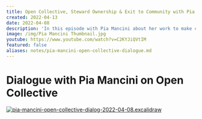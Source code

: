 ```yaml
---
title: Open Collective, Steward Ownership & Exit to Community with Pia Mancini
created: 2022-04-13
date: 2022-04-08
description: 'In this episode with Pia Mancini about her work to make community finance transparent and sustainable with Open Collective, her commitment ot steward ownership and the value of an exit to community.'
image: /img/Pia Mancini Thumbnail.jpg
youtube: https://www.youtube.com/watch?v=C2KYJiQVtIM
featured: false
aliases: notes/pia-mancini-open-collective-dialogue.md
---
```


# Dialogue with Pia Mancini on Open Collective

[![pia-mancini-open-collective-dialog-2022-04-08.excalidraw](/excalidraw/pia-mancini-open-collective-dialog-2022-04-08.excalidraw.svg)](/excalidraw/pia-mancini-open-collective-dialog-2022-04-08.excalidraw.svg)
